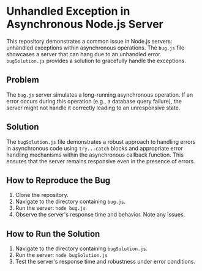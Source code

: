 # Unhandled Exception in Asynchronous Node.js Server

This repository demonstrates a common issue in Node.js servers: unhandled exceptions within asynchronous operations.  The `bug.js` file showcases a server that can hang due to an unhandled error. `bugSolution.js` provides a solution to gracefully handle the exceptions.

## Problem

The `bug.js` server simulates a long-running asynchronous operation. If an error occurs during this operation (e.g., a database query failure), the server might not handle it correctly leading to an unresponsive state.

## Solution

The `bugSolution.js` file demonstrates a robust approach to handling errors in asynchronous code using `try...catch` blocks and appropriate error handling mechanisms within the asynchronous callback function. This ensures that the server remains responsive even in the presence of errors.

## How to Reproduce the Bug

1.  Clone the repository.
2.  Navigate to the directory containing `bug.js`.
3.  Run the server: `node bug.js`
4.  Observe the server's response time and behavior. Note any issues.

## How to Run the Solution

1.  Navigate to the directory containing `bugSolution.js`.
2.  Run the server: `node bugSolution.js`
3.  Test the server's response time and robustness under error conditions.